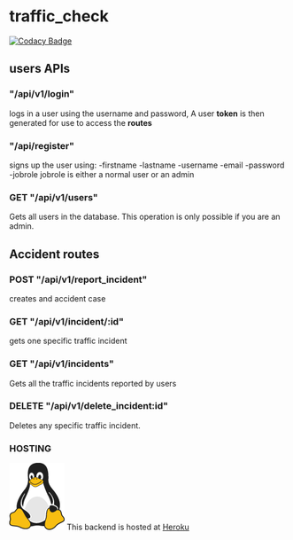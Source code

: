 # traffic_check

[![Codacy Badge](https://api.codacy.com/project/badge/Grade/bac7f5eddce04e66a1d4fc4722088dd4)](https://app.codacy.com/gh/BuildForSDGCohort2/traffic_check?utm_source=github.com&utm_medium=referral&utm_content=BuildForSDGCohort2/traffic_check&utm_campaign=Badge_Grade_Settings)

## users APIs

### "/api/v1/login"

logs in a user using the username and password, A user **token** is then generated for use to access the **routes**

### "/api/register"

signs up the user using:
-firstname
-lastname
-username
-email
-password
-jobrole
jobrole is either a normal user or an admin

### GET "/api/v1/users"

Gets all users in the database. This operation is only possible if you are an admin.

## Accident routes

### POST "/api/v1/report_incident"

creates and accident case

### GET "/api/v1/incident/:id"

gets one specific traffic incident

### GET "/api/v1/incidents"

Gets all the traffic incidents reported by users

### DELETE "/api/v1/delete_incident:id"

Deletes any specific traffic incident.

### HOSTING

![Tux, the Linux mascot](/images/tux.png)
This backend is hosted at [Heroku](https://traffic-check.herokuapp.com/api/v1/incidents)
